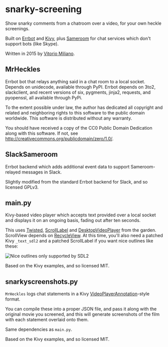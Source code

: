 # snarky-screening
Show snarky comments from a chatroom over a video, for your own heckle screenings.

Built on [Errbot](http://errbot.io) and [Kivy](http://kivy.org), plus [Sameroom](https://sameroom.io/) for chat services which don't support bots (like Skype).

Written in 2015 by [Vitorio Miliano](http://vitor.io/).

## MrHeckles
Errbot bot that relays anything said in a chat room to a local socket.  Depends on unidecode, available through PyPI.  Errbot depends on 3to2, slackclient, and recent versions of six, pygments, jinja2, requests, and pyopenssl, all available through PyPi.

To the extent possible under law, the author has dedicated all copyright and related and neighboring rights to this software to the public domain worldwide.  This software is distributed without any warranty.

You should have received a copy of the CC0 Public Domain Dedication along with this software.  If not, see <http://creativecommons.org/publicdomain/zero/1.0/>.

## SlackSameroom
Errbot backend which adds additional event data to support Sameroom-relayed messages in Slack.

Slightly modified from the standard Errbot backend for Slack, and so licensed GPLv3.

## main.py
Kivy-based video player which accepts text provided over a local socket and displays it on an ongoing basis, fading out after ten seconds.

This uses [Twisted](http://kivy.org/docs/guide/other-frameworks.html), [ScrollLabel](https://github.com/kivy-garden/garden.scrolllabel) and [DesktopVideoPlayer](https://github.com/kivy-garden/garden.desktopvideoplayer) from the garden.  ScrollView depends on [RecycleView](https://github.com/kivy-garden/garden.recycleview).  At this time, you'll also need a patched Kivy `_text_sdl2` and a patched ScrollLabel if you want nice outlines like these:

![Nice outlines only supported by SDL2](http://i.imgur.com/JAoqAYr.png)

Based on the Kivy examples, and so licensed MIT.

## snarkyscreenshots.py
`MrHeckles` logs chat statements in a Kivy [VideoPlayerAnnotation](http://kivy.org/docs/api-kivy.uix.videoplayer.html)-style format.

You can compile these into a proper JSON file, and pass it along with the original movie you screened, and this will generate screenshots of the film with each statement overlaid onto them.

Same dependencies as `main.py`.

Based on the Kivy examples, and so licensed MIT.
